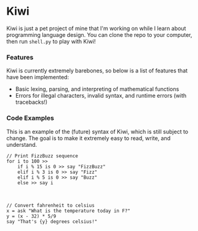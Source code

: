 # Kiwi
Kiwi is just a pet project of mine that I'm working on while I learn about programming language design. You can clone the repo to your computer, then run ``shell.py`` to play with Kiwi!

### Features
Kiwi is currently extremely barebones, so below is a list of features that have been implemented:
* Basic lexing, parsing, and interpreting of mathematical functions
* Errors for illegal characters, invalid syntax, and runtime errors (with tracebacks!)

### Code Examples
This is an example of the (future) syntax of Kiwi, which is still subject to change. The goal is to make it extremely easy to read, write, and understand.

	// Print FizzBuzz sequence
	for i to 100 >>
		if i % 15 is 0 >> say "FizzBuzz"
		elif i % 3 is 0 >> say "Fizz"
		elif i % 5 is 0 >> say "Buzz"
		else >> say i
		
&nbsp;

	// Convert fahrenheit to celsius
	x = ask "What is the temperature today in F?"
	y = (x - 32) * 5/9
	say "That's {y} degrees celsius!"
